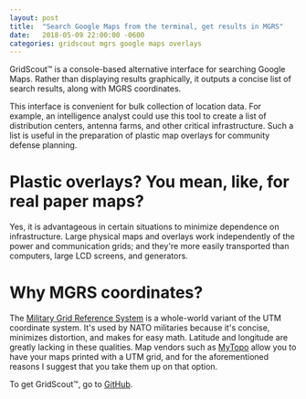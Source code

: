 ```yaml
---
layout: post
title:  "Search Google Maps from the terminal, get results in MGRS"
date:   2018-05-09 22:00:00 -0600
categories: gridscout mgrs google maps overlays
---
```

GridScout™ is a console-based alternative interface for searching Google Maps.
Rather than displaying results graphically, it outputs a concise list of search
results, along with MGRS coordinates.

This interface is convenient for bulk collection of location data. For example,
an intelligence analyst could use this tool to create a list of distribution
centers, antenna farms, and other critical infrastructure. Such a list is
useful in the preparation of plastic map overlays for community defense
planning.

# Plastic overlays? You mean, like, for real paper maps?
Yes, it is advantageous in certain situations to minimize dependence on
infrastructure. Large physical maps and overlays work independently of the
power and communication grids; and they're more easily transported than
computers, large LCD screens, and generators.

# Why MGRS coordinates?
The [Military Grid Reference System][mgrs] is a whole-world variant of the
UTM coordinate system. It's used by NATO militaries because it's concise,
minimizes distortion, and makes for easy math. Latitude and longitude are
greatly lacking in these qualities. Map vendors such as [MyTopo][mytopo] allow
you to have your maps printed with a UTM grid, and for the aforementioned
reasons I suggest that you take them up on that option.

To get GridScout™, go to [GitHub][github].

[mgrs]:   https://en.wikipedia.org/wiki/Military_Grid_Reference_System
[mytopo]: https://www.mytopo.com
[github]: https://github.com/jeremyreeder/gridscout
